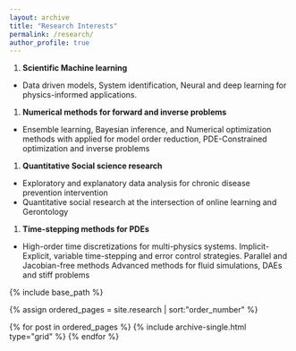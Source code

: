 ```yaml
---
layout: archive
title: "Research Interests"
permalink: /research/
author_profile: true
---
```


1.  **Scientific Machine learning**
  * Data driven models, System identification, Neural and deep learning for physics-informed applications.
1. **Numerical methods for forward and inverse problems**
  * Ensemble learning, Bayesian inference, and Numerical optimization methods with applied for model order reduction, PDE-Constrained optimization and inverse problems
1. **Quantitative Social science research**
  * Exploratory and explanatory data analysis for chronic disease prevention intervention
  * Quantitative social research at the intersection of online learning and Gerontology 
1. **Time-stepping methods for PDEs**
  * High-order time discretizations for multi-physics systems. Implicit-Explicit, variable time-stepping
and error control strategies. Parallel and Jacobian-free methods Advanced methods for fluid
simulations, DAEs and stiff problems


<nbsp>

{% include base_path %}

{% assign ordered_pages = site.research | sort:"order_number" %}

{% for post in ordered_pages %}
  {% include archive-single.html type="grid" %}
{% endfor %}
